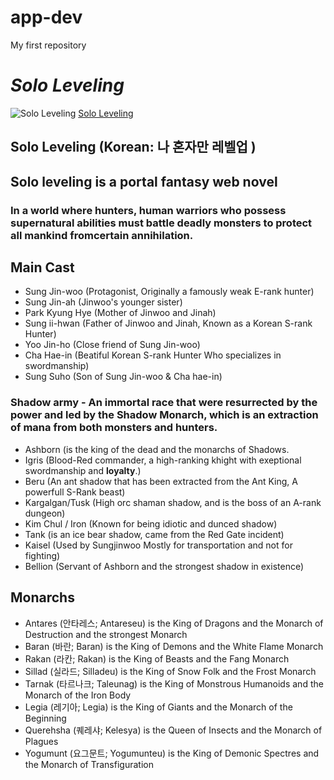 # app-dev
My first repository
# *Solo Leveling*
![Solo Leveling](https://th.bing.com/th/id/OIP.dCMGQpo3EWqsAmgBUodYGQHaLH?rs=1&pid=ImgDetMain)
[Solo Leveling](https://en.wikipedia.org/wiki/Solo_Leveling)
## **Solo Leveling** (Korean: 나 혼자만 레벨업 )
## Solo leveling is a portal fantasy web novel
### In a world where hunters, human warriors who possess supernatural abilities must battle deadly monsters to protect all mankind fromcertain annihilation.
## Main Cast
- Sung Jin-woo (Protagonist, Originally a famously weak E-rank hunter)
- Sung Jin-ah (Jinwoo's younger sister)
- Park Kyung Hye (Mother of Jinwoo and Jinah)
- Sung ii-hwan (Father of Jinwoo and Jinah, Known as a Korean S-rank Hunter)
- Yoo Jin-ho (Close friend of Sung Jin-woo)
- Cha Hae-in (Beatiful Korean S-rank Hunter Who specializes in swordmanship)
- Sung Suho (Son of Sung Jin-woo & Cha hae-in)
### **Shadow army** - An immortal race that were resurrected by the power and led by the Shadow Monarch, which is an extraction of mana from both monsters and hunters.
- Ashborn (is the king of the dead and the monarchs of Shadows.
- Igris (Blood-Red commander, a high-ranking khight with exeptional swordmanship and **loyalty**.)
- Beru (An ant shadow that has been extracted from the Ant King, A powerfull S-Rank beast)
- Kargalgan/Tusk (High orc shaman shadow, and is the boss of an A-rank dungeon)
- Kim Chul / Iron (Known for being idiotic and dunced shadow)
- Tank (is an ice bear shadow, came from the Red Gate incident)
- Kaisel (Used by Sungjinwoo Mostly for transportation and not for fighting)
- Bellion (Servant of Ashborn and the strongest shadow in existence)
## Monarchs 
- Antares (안타레스; Antareseu) is the King of Dragons and the Monarch of Destruction and the strongest Monarch
- Baran (바란; Baran) is the King of Demons and the White Flame Monarch
- Rakan (라칸; Rakan) is the King of Beasts and the Fang Monarch
- Sillad (실라드; Silladeu) is the King of Snow Folk and the Frost Monarch
- Tarnak (타르나크; Taleunag) is the King of Monstrous Humanoids and the Monarch of the Iron Body
- Legia (레기아; Legia) is the King of Giants and the Monarch of the Beginning
- Querehsha (퀘레샤; Kelesya) is the Queen of Insects and the Monarch of Plagues
- Yogumunt (요그문트; Yogumunteu) is the King of Demonic Spectres and the Monarch of Transfiguration
